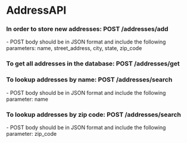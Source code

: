# AddressAPI

<h3>In order to store new addresses: POST /addresses/add</h3>
- POST body should be in JSON format and include the following parameters: name, street_address, city, state, zip_code

<h3>To get all addresses in the database: POST /addresses/get</h3>

<h3>To lookup addresses by name: POST /addresses/search</h3>
- POST body should be in JSON format and include the following parameter: name

<h3>To lookup addresses by zip code: POST /addresses/search</h3>
- POST body should be in JSON format and include the following parameter: zip_code
